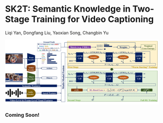 # SK2T: Semantic Knowledge in Two-Stage Training for Video Captioning

Liqi Yan, Dongfang Liu, Yaoxian Song, Changbin Yu

<img src="System.jpg" alt="System.jpg" />

### Coming Soon!
